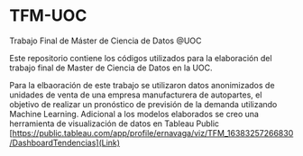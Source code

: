 # TFM-UOC
Trabajo Final de Máster de Ciencia de Datos @UOC

Este repositorio contiene los códigos utilizados para la elaboración del trabajo final de Master de Ciencia de Datos en la UOC.

Para la elbaoración de este trabajo se utilizaron datos anonimizados de unidades de venta de una empresa manufacturera de autopartes, el objetivo de realizar un pronóstico de previsión de la demanda utilizando Machine Learning. Adicional a los modelos elaborados se creo una herramienta de visualización de datos en Tableau Public [https://public.tableau.com/app/profile/ernavaga/viz/TFM_16383257266830/DashboardTendencias](Link)

